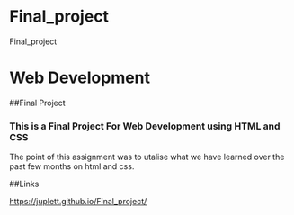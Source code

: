 # Final_project
Final_project

# Web Development

##Final Project
### This is a Final Project For Web Development using HTML and CSS
The point of this assignment was to utalise what we have learned over
the past few months on html and css.

##Links

https://juplett.github.io/Final_project/

